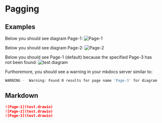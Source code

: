 # Pagging

## Examples

Below you should see diagram Page-1:
![Page-1](test.drawio)

Below you should see diagram Page-2:
![Page-2](test.drawio)

Below you should see Page-1 (default) because the specified Page-3 has not been found:
![test diagram](test.drawio)

Furthoremore, you should see a warning in your mkdocs server similar to:

```bash
WARNING -  Warning: Found 0 results for page name 'Page-3' for diagram 'test.drawio' on path '/tmp/mkdocs_ce1qjhyn/test2'
```

## Markdown

```markdown
![Page-1](test.drawio)
![Page-2](test.drawio)
![Page-3](test.drawio)
```
